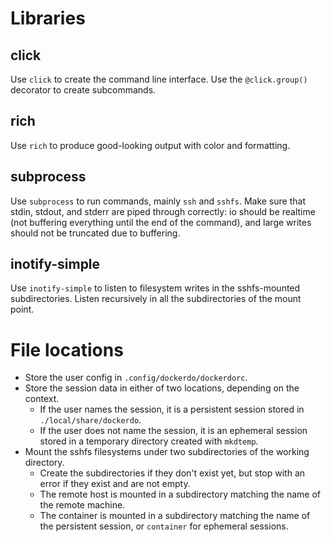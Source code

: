 # Libraries

## click

Use `click` to create the command line interface.
Use the `@click.group()` decorator to create subcommands.

## rich

Use `rich` to produce good-looking output with color and formatting.

## subprocess

Use `subprocess` to run commands, mainly `ssh` and `sshfs`.
Make sure that stdin, stdout, and stderr are piped through correctly: io should be realtime (not buffering everything until the end of the command), and large writes should not be truncated due to buffering.

## inotify-simple

Use `inotify-simple` to listen to filesystem writes in the sshfs-mounted subdirectories.
Listen recursively in all the subdirectories of the mount point.

# File locations

- Store the user config in `.config/dockerdo/dockerdorc`.
- Store the session data in either of two locations, depending on the context.
    - If the user names the session, it is a persistent session stored in `./local/share/dockerdo`.
    - If the user does not name the session, it is an ephemeral session stored in a temporary directory created with `mkdtemp`.
- Mount the sshfs filesystems under two subdirectories of the working directory.
    - Create the subdirectories if they don't exist yet, but stop with an error if they exist and are not empty.
    - The remote host is mounted in a subdirectory matching the name of the remote machine.
    - The container is mounted in a subdirectory matching the name of the persistent session, or `container` for ephemeral sessions.
